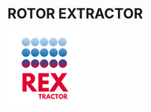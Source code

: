 # ROTOR EXTRACTOR
<p align="left"> 
  <img src="source\REXTRACTOR.png"  width="150px" height="150px">
</p>
